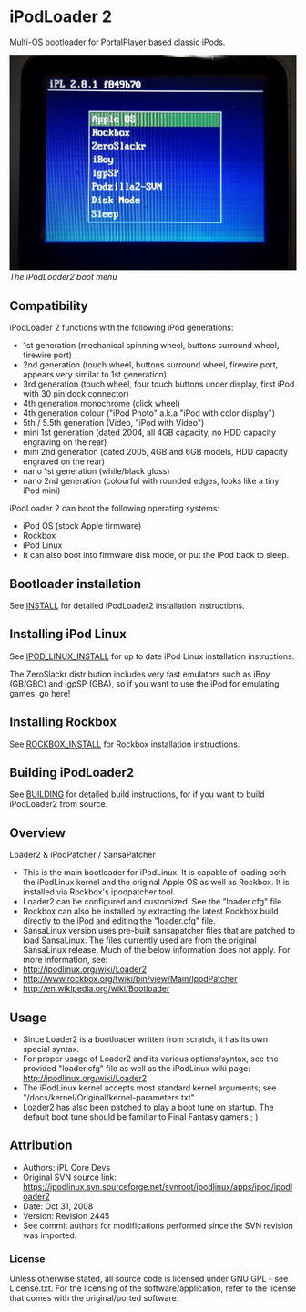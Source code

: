 # iPodLoader 2

Multi-OS bootloader for PortalPlayer based classic iPods.

![iPodLoader2 on an iPod Video 5.5G](docs/pics/ipodloader2.jpg)
*The iPodLoader2 boot menu*

## Compatibility

iPodLoader 2 functions with the following iPod generations:

* 1st generation (mechanical spinning wheel, buttons surround wheel, firewire port)
* 2nd generation (touch wheel, buttons surround wheel, firewire port, appears very similar to 1st generation)
* 3rd generation (touch wheel, four touch buttons under display, first iPod with 30 pin dock connector)
* 4th generation monochrome (click wheel)
* 4th generation colour ("iPod Photo" a.k.a "iPod with color display")
* 5th / 5.5th generation (Video, "iPod with Video")
* mini 1st generation (dated 2004, all 4GB capacity, no HDD capacity engraving on the rear)
* mini 2nd generation (dated 2005, 4GB and 6GB models, HDD capacity engraved on the rear)
* nano 1st generation (while/black gloss)
* nano 2nd generation (colourful with rounded edges, looks like a tiny iPod mini)

iPodLoader 2 can boot the following operating systems:

* iPod OS (stock Apple firmware)
* Rockbox
* iPod Linux
* It can also boot into firmware disk mode, or put the iPod back to sleep.

## Bootloader installation

See [INSTALL](docs/INSTALL.md) for detailed iPodLoader2 installation instructions.


## Installing iPod Linux

See [IPOD_LINUX_INSTALL](docs/IPOD_LINUX_INSTALL.md) for up to date iPod Linux installation instructions.

The ZeroSlackr distribution includes very fast emulators such as iBoy (GB/GBC) and igpSP (GBA), so if you want to use the iPod for emulating games, go here!

## Installing Rockbox

See [ROCKBOX_INSTALL](docs/ROCKBOX_INSTALL.md) for Rockbox installation instructions.

## Building iPodLoader2

See [BUILDING](docs/BUILDING.md) for detailed build instructions, for if you want to build iPodLoader2 from source.

## Overview

Loader2 & iPodPatcher / SansaPatcher

- This is the main bootloader for iPodLinux. It is capable
  of loading both the iPodLinux kernel and the original
  Apple OS as well as Rockbox. It is installed via Rockbox's
  ipodpatcher tool.
- Loader2 can be configured and customized. See the
  "loader.cfg" file.
- Rockbox can also be installed by extracting the latest
  Rockbox build directly to the iPod and editing the
  "loader.cfg" file.
- SansaLinux version uses pre-built sansapatcher files
  that are patched to load SansaLinux. The files currently
  used are from the original SansaLinux release. Much of
  the below information does not apply.
  For more information, see:
- http://ipodlinux.org/wiki/Loader2
- http://www.rockbox.org/twiki/bin/view/Main/IpodPatcher
- http://en.wikipedia.org/wiki/Bootloader

## Usage

- Since Loader2 is a bootloader written from scratch,
  it has its own special syntax.
- For proper usage of Loader2 and its various options/syntax,
  see the provided "loader.cfg" file as well as
  the iPodLinux wiki page: http://ipodlinux.org/wiki/Loader2
- The iPodLinux kernel accepts most standard kernel arguments;
  see "/docs/kernel/Original/kernel-parameters.txt"
- Loader2 has also been patched to play a boot tune on startup.
  The default boot tune should be familiar to Final Fantasy
  gamers ; )

## Attribution

- Authors: iPL Core Devs
- Original SVN source link:
  https://ipodlinux.svn.sourceforge.net/svnroot/ipodlinux/apps/ipod/ipodloader2
- Date: Oct 31, 2008
- Version: Revision 2445
- See commit authors for modifications performed since the SVN revision was imported.

### License

Unless otherwise stated, all source code is licensed under
GNU GPL - see License.txt. For the licensing of the
software/application, refer to the license that comes
with the original/ported software.

